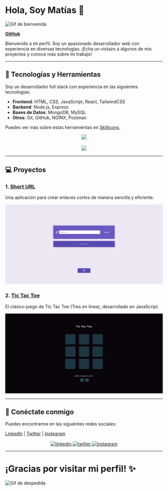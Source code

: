 # Hola, Soy Matías 👋

![Gif de bienvenida](https://user-images.githubusercontent.com/73097560/115834477-dbab4500-a447-11eb-908a-139a6edaec5c.gif)

[**GitHub**](https://github.com/matias-romoli)

Bienvenido a mi perfil. Soy un apasionado desarrollador web con experiencia en diversas tecnologías. ¡Echa un vistazo a algunos de mis proyectos y conoce más sobre mi trabajo!

---

## 🚀 Tecnologías y Herramientas

Soy un desarrollador full stack con experiencia en las siguientes tecnologías:

- **Frontend**: HTML, CSS, JavaScript, React, TailwindCSS
- **Backend**: Node.js, Express
- **Bases de Datos**: MongoDB, MySQL
- **Otros**: Git, GitHub, NGINX, Postman

Puedes ver más sobre estas herramientas en [Skillicons](https://skillicons.dev).

<p align="center">
  <img src="https://skillicons.dev/icons?i=git,html,css,js,express,github,js,&perline=14" />
  <br><br>
  <img src="https://skillicons.dev/icons?i=nginx,mongodb,mysql,nodejs,postman,react,tailwind,&perline=14" />
</p>

---

## 💻 Proyectos

### 1. [**Short URL**](https://github.com/matias-romoli/short-url)
Una aplicación para crear enlaces cortos de manera sencilla y eficiente.

![Short URL](https://github.com/matias-romoli/matias-romoli/blob/main/shorturl)

### 2. [**Tic Tac Toe**](https://github.com/matias-romoli/tic-tac-toe)
El clásico juego de Tic Tac Toe (Tres en línea), desarrollado en JavaScript.

![Tic Tac Toe](https://github.com/matias-romoli/matias-romoli/blob/main/tictactoe)

---

## 🤝 Conéctate conmigo

Puedes encontrarme en las siguientes redes sociales:

[LinkedIn](https://www.linkedin.com/in/matias-romoli-369a722a8/) | [Twitter](https://twitter.com/1010nishant) | [Instagram](https://www.instagram.com/matiasromoli/)

<p align="center">
  <a href="https://www.linkedin.com/in/matias-romoli-369a722a8/" target="blank">
    <img align="center" src="https://user-images.githubusercontent.com/88904952/234979284-68c11d7f-1acc-4f0c-ac78-044e1037d7b0.png" alt="linkedin" height="40" width="40" />
  </a>
  <a href="https://twitter.com/1010nishant" target="blank">
    <img align="center" src="https://user-images.githubusercontent.com/88904952/234980676-61bfb021-ecc8-48f7-88e6-34c1b06c4a58.png" alt="twitter" height="40" width="40" />
  </a>
  <a href="https://www.instagram.com/matiasromoli/" target="blank">
    <img align="center" src="https://user-images.githubusercontent.com/88904952/234981169-2dd1e58f-4b7e-468c-8213-034ba62156c3.png" alt="instagram" height="40" width="40" />
  </a>
</p>

---

# ¡Gracias por visitar mi perfil! ✨

![Gif de despedida](https://user-images.githubusercontent.com/73097560/115834477-dbab4500-a447-11eb-908a-139a6edaec5c.gif)


